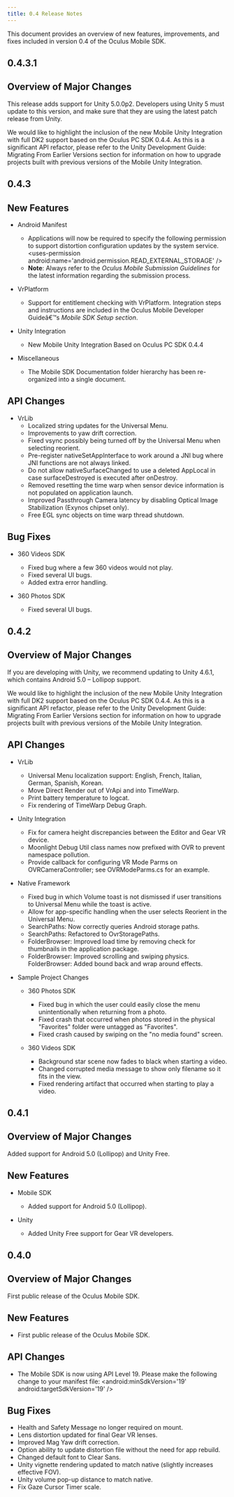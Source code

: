 ```yaml
---
title: 0.4 Release Notes
---
```


This document provides an overview of new features, improvements, and fixes included in version 0.4 of the Oculus Mobile SDK.

## 0.4.3.1

## Overview of Major Changes

This release adds support for Unity 5.0.0p2. Developers using Unity 5 must update to this version, and make sure that they are using the latest patch release from Unity.

We would like to highlight the inclusion of the new Mobile Unity Integration with full DK2 support based on the Oculus PC SDK 0.4.4. As this is a significant API refactor, please refer to the Unity Development Guide: Migrating From Earlier Versions section for information on how to upgrade projects built with previous versions of the Mobile Unity Integration.

## 0.4.3

## New Features

* Android Manifest
	+ Applications will now be required to specify the following permission to support distortion configuration updates by the system service. &lt;uses-permission android:name='android.permission.READ\_EXTERNAL\_STORAGE' /&gt;
	+ **Note**: Always refer to the *Oculus Mobile Submission Guidelines* for the latest information regarding the submission process.
	
* VrPlatform
	+ Support for entitlement checking with VrPlatform. Integration steps and instructions are included in the Oculus Mobile Developer Guideâ€™s *Mobile SDK Setup section*.
	


* Unity Integration
	+ New Mobile Unity Integration Based on Oculus PC SDK 0.4.4
	
* Miscellaneous
	+ The Mobile SDK Documentation folder hierarchy has been re-organized into a single document.
	


## API Changes

* VrLib
	+ Localized string updates for the Universal Menu.
	+ Improvements to yaw drift correction.
	+ Fixed vsync possibly being turned off by the Universal Menu when selecting reorient.
	+ Pre-register nativeSetAppInterface to work around a JNI bug where JNI functions are not always linked.
	+ Do not allow nativeSurfaceChanged to use a deleted AppLocal in case surfaceDestroyed is executed after onDestroy.
	+ Removed resetting the time warp when sensor device information is not populated on application launch.
	+ Improved Passthrough Camera latency by disabling Optical Image Stabilization (Exynos chipset only).
	+ Free EGL sync objects on time warp thread shutdown.
	


## Bug Fixes

* 360 Videos SDK
	+ Fixed bug where a few 360 videos would not play.
	+ Fixed several UI bugs.
	+ Added extra error handling.
	
* 360 Photos SDK
	+ Fixed several UI bugs.
	


## 0.4.2

## Overview of Major Changes

If you are developing with Unity, we recommend updating to Unity 4.6.1, which contains Android 5.0 – Lollipop support.

We would like to highlight the inclusion of the new Mobile Unity Integration with full DK2 support based on the Oculus PC SDK 0.4.4. As this is a significant API refactor, please refer to the Unity Development Guide: Migrating From Earlier Versions section for information on how to upgrade projects built with previous versions of the Mobile Unity Integration.

## API Changes

* VrLib
	+ Universal Menu localization support: English, French, Italian, German, Spanish, Korean.
	+ Move Direct Render out of VrApi and into TimeWarp.
	+ Print battery temperature to logcat.
	+ Fix rendering of TimeWarp Debug Graph.
	
* Unity Integration
	+ Fix for camera height discrepancies between the Editor and Gear VR device.
	+ Moonlight Debug Util class names now prefixed with OVR to prevent namespace pollution.
	+ Provide callback for configuring VR Mode Parms on OVRCameraController; see OVRModeParms.cs for an example.
	


* Native Framework
	+ Fixed bug in which Volume toast is not dismissed if user transitions to Universal Menu while the toast is active.
	+ Allow for app-specific handling when the user selects Reorient in the Universal Menu.
	+ SearchPaths: Now correctly queries Android storage paths.
	+ SearchPaths: Refactored to OvrStoragePaths.
	+ FolderBrowser: Improved load time by removing check for thumbnails in the application package.
	+ FolderBrowser: Improved scrolling and swiping physics.
	FolderBrowser: Added bound back and wrap around effects.
* Sample Project Changes
	+ 360 Photos SDK
		- Fixed bug in which the user could easily close the menu unintentionally when returning from a photo.
		- Fixed crash that occurred when photos stored in the physical "Favorites" folder were untagged as "Favorites".
		- Fixed crash caused by swiping on the "no media found" screen.
		
	+ 360 Videos SDK
		- Background star scene now fades to black when starting a video.
		- Changed corrupted media message to show only filename so it fits in the view.
		- Fixed rendering artifact that occurred when starting to play a video.
		
	


## 0.4.1

## Overview of Major Changes

Added support for Android 5.0 (Lollipop) and Unity Free.

## New Features

* Mobile SDK
	+ Added support for Android 5.0 (Lollipop).
	
* Unity
	+ Added Unity Free support for Gear VR developers.
	


## 0.4.0

## Overview of Major Changes

First public release of the Oculus Mobile SDK.

## New Features

* First public release of the Oculus Mobile SDK.


## API Changes

* The Mobile SDK is now using API Level 19. Please make the following change to your manifest file: &lt;android:minSdkVersion='19' android:targetSdkVersion='19' /&gt;


## Bug Fixes

* Health and Safety Message no longer required on mount.
* Lens distortion updated for final Gear VR lenses.
* Improved Mag Yaw drift correction.
* Option ability to update distortion file without the need for app rebuild.
* Changed default font to Clear Sans.
* Unity vignette rendering updated to match native (slightly increases effective FOV).
* Unity volume pop-up distance to match native.
* Fix Gaze Cursor Timer scale.

